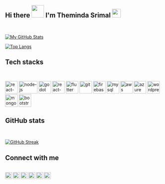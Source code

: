 ## Hi there <img src="https://github.com/JayantGoel001/JayantGoel001/blob/master/GIF/Hi.gif" width="40px" /> I'm Theminda Srimal <img src= "https://media.tenor.com/images/2adfe94e69139f3e22623b61d375a7a7/tenor.gif" width= "28" height= "28">

<br/>

[![My GitHub Stats](https://github-readme-stats.vercel.app/api/?username=ThemindaSrimal&count_private=true&theme=blue-green&show_icons=true)]()

[![Top Langs](https://github-readme-stats.vercel.app/api/top-langs/?username=themindasrimal&layout=compact&theme=blue-green&hide=jupyter%20notebook&langs_count=10#l)](https://github.com/themindasrimal/github-readme-stats)

## Tech stacks

<!-- BLOG-POST-LIST:START -->
<br/>
<p align="left">
  <img src="https://www.vectorlogo.zone/logos/reactjs/reactjs-icon.svg" alt="react-js" width="40" height="40"/> 
  <img src="https://www.vectorlogo.zone/logos/nodejs/nodejs-ar21.svg" alt="node-js" width="60" height="40"/> 
  <img src="https://www.vectorlogo.zone/logos/godotengine/godotengine-icon.svg" alt="godot" width="40" height="40"/>
  <img src="https://www.vectorlogo.zone/logos/arduino/arduino-icon.svg" alt="react-js" width="40" height="40"/> 
  <img src="https://www.vectorlogo.zone/logos/flutterio/flutterio-icon.svg" alt="flutter" width="40" height="40"/> 
  <img src="https://www.vectorlogo.zone/logos/git-scm/git-scm-icon.svg" alt="git" width="40" height="40"/> 
  <img src="https://www.vectorlogo.zone/logos/firebase/firebase-icon.svg" alt="firebase" width="40" height="40"/> 
  <img src="https://www.vectorlogo.zone/logos/mysql/mysql-icon.svg" alt="mysql" width="40" height="40"/>
  <img src="https://www.vectorlogo.zone/logos/amazon_aws/amazon_aws-icon.svg" alt="aws" width="40" height="40"/>
  <img src="https://www.vectorlogo.zone/logos/microsoft_azure/microsoft_azure-icon.svg" alt="azure" width="40" height="40"/>
  <img src="https://www.vectorlogo.zone/logos/tensorflow/tensorflow-icon.svg" alt="wordpress" width="40" height="40"/>   
  <img src="https://www.vectorlogo.zone/logos/mongodb/mongodb-icon.svg" alt="mongodb" width="40" height="40"/>   
  <img src="https://www.vectorlogo.zone/logos/getbootstrap/getbootstrap-icon.svg" alt="bootstrap" width="40" height="40"/> 
</p>

<!-- BLOG-POST-LIST:END -->  

## GitHub stats
<br/>

[![GitHub Streak](https://github-readme-streak-stats.herokuapp.com/?user=themindasrimal&count_private=true&show_icons=true&theme=highcontrast)](https://github.com/themindasriaml/github-readme-streak-stats)

## Connect with me

<br/>

<a href="https://www.linkedin.com/in/theminda-srimal-0a895a189/">
  <img align="left" alt="Theminda's Linkdein" width="22px" src="https://cdn.jsdelivr.net/npm/simple-icons@v3/icons/linkedin.svg" />
</a>
<a href="https://twitter.com/ThemindaSrimal">
  <img align="left" alt="Theminda's Twitter" width="22px" src="https://cdn.jsdelivr.net/npm/simple-icons@v3/icons/twitter.svg" />
</a>
<a href="https://github.com/ThemindaSrimal">
  <img align="left" alt="Theminda's Github" width="22px" src="https://cdn.jsdelivr.net/npm/simple-icons@v3/icons/github.svg" />
</a>
<a href="https://www.instagram.com/themindasrimal/">
  <img align="left" alt="Theminda's Instagram" width="22px" src="https://cdn.jsdelivr.net/npm/simple-icons@v3/icons/instagram.svg" />
</a>
<a href="https://www.facebook.com/theminda.srimal.7">
  <img align="left" alt="Theminda's Facebook" width="22px" src="https://cdn.jsdelivr.net/npm/simple-icons@v3/icons/facebook.svg" />
</a>
<a href="https://www.youtube.com/channel/UCmj58P7o7ukcCdJRQ-qIUvg">
  <img align="left" alt="Theminda's Youtube" width="22px" src="https://cdn.jsdelivr.net/npm/simple-icons@v3/icons/youtube.svg" />
</a>

<br/>
<br/>
